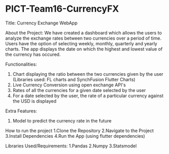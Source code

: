 # PICT-Team16-CurrencyFX

Title: Currency Exchange WebApp

About the Project:
We have created a dashboard which allows the users to analyze the exchange rates between two currencies over a period of time. Users have the option of selecting weekly, monthly, quarterly and yearly charts. The app displays the date on which the highest and lowest value of the currency has occured.

 Functionalities:
 1. Chart displaying the ratio between the two currencies given by the user (Libraries used: FL charts and SynchFusion Flutter Charts)
 2. Live Currency Conversion using open exchange API's
 3. Rates of all the currencies for a given date selected by the user
 4. For a date selected by the user, the rate of a particular currency against the USD is displayed

 Extra Features:
 1. Model to predict the currency rate in the future

How to run the project
1.Clone the Repository
2.Navigate to the Project
3.Install Dependencies
4.Run the App (using flutter dependencies)

Libraries Used/Requirements:
1.Pandas
2.Numpy
3.Statsmodel




